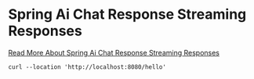 # Spring Ai Chat Response Streaming Responses

[Read More About Spring Ai Chat Response Streaming Responses](https://wesome.org/spring-ai-chat-response-streaming-responses)

```
curl --location 'http://localhost:8080/hello'
```